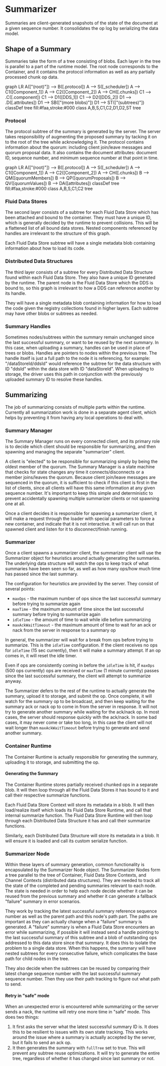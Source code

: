 # Summarizer
Summaries are client-generated snapshots of the state of the document at a given sequence number. It consolidates the op log by serializing the data model.

## Shape of a Summary
Summaries take the form of a tree consisting of blobs. Each layer in the tree is parallel to a part of the runtime model. The root node corresponds to the Container, and it contains the protocol information as well as any partially processed chunk op data.

<mermaid>
graph LR
  A(["(root)"]) --> B([.protocol])
  A --> S([_scheduler])
  A --> C1([Component_1])
  A --> C2([Component_2])
  A --> CH([.chunks])
  C1 --> .C([.component])
  C1 --> D1([DDS_1])
  C1 --> D2([DDS_2])
  D1 --> .D([.attributes])
  D1 --> SB(["(more blobs)"])
  D1 --> ST(["(subtrees)"])
  classDef tree fill:#faa,stroke:#000
  class A,B,S,C1,C2,D1,D2,ST tree
</mermaid>

### Protocol
The protocol subtree of the summary is generated by the server. The server takes responsibility of augmenting the proposed summary by tacking it on to the root of the tree while acknowledging it. The protocol contains information about the quorum: including client join/leave messages and quorum proposal data. It also contains the document attributes: document ID, sequence number, and minimum sequence number at that point in time.

<mermaid>
graph LR
  A(["(root)"]) --> B([.protocol])
  A --> S([_scheduler])
  A --> C1([Component_1])
  A --> C2([Component_2])
  A --> CH([.chunks])
  B --> QM([quorumMembers])
  B --> QP([quorumProposals])
  B --> QV([quorumValues])
  B --> DA([attributes])
  classDef tree fill:#faa,stroke:#000
  class A,B,S,C1,C2 tree
</mermaid>

### Fluid Data Stores
The second layer consists of a subtree for each Fluid Data Store which has been attached and bound to the container. They must have a unique ID, which is generally decided by the runtime to prevent collisions. This will be a flattened list of all bound data stores. Nested components referenced by handles are irrelevant to the structure of this graph.

Each Fluid Data Store subtree will have a single metadata blob containing information about how to load its code.

### Distributed Data Structures
The third layer consists of a subtree for every Distributed Data Structure found within each Fluid Data Store. They also have a unique ID generated by the runtime. The parent node is the Fluid Data Store which the DDS is bound to, so this graph is irrelevant to how a DDS can reference another by its handle.

They will have a single metadata blob containing information for how to load the code given the registry collections found in higher layers. Each subtree may have other blobs or subtrees as needed.

### Summary Handles
Sometimes nodes/subtrees within the summary remain unchanged since the last successful summary, or want to be reused by the next summary. In this case, when uploading a summary, handles can be used in place of trees or blobs. Handles are pointers to nodes within the previous tree. The handle itself is just a full path to the node it is referencing, for example: "/dataStoreId/ddsId" would reference the subtree for the data structure with ID "ddsId" within the data store with ID "dataStoreId". When uploading to storage, the driver uses this path in conjunction with the previously uploaded summary ID to resolve these handles.

## Summarizing
The job of summarizing consists of multiple parts within the runtime. Currently all summarization work is done in a separate agent client, which helps by preventing it from having any local operations to deal with.

### Summary Manager
The Summary Manager runs on every connected client, and its primary role is to decide which client should be responsible for summarizing, and then spawning and managing the separate "summarizer" client.

A client is "elected" to be responsible for summarizing simply by being the oldest member of the quorum. The Summary Manager is a state machine that checks for state changes any time it connects/disconnects or a member joins/leaves the quorum. Because client join/leave messages are sequenced in the quorum, it is sufficient to check if this client is first in the list of clients, since all clients will have this same information at any given sequence number. It's important to keep this simple and deterministic to prevent accidentally spawning multiple summarizer clients or not spawning one at all.

Once a client decides it is responsible for spawning a summarizer client, it will make a request through the loader with special parameters to force a new container, and indicate that it is not interactive. It will call run on that spawned client and listen for it to disconnect/finish running.

### Summarizer
Once a client spawns a summarizer client, the summarizer client will use the Summarizer object for heuristics around actually generating the summaries. The underlying data structure will watch the ops to keep track of what summaries have been seen so far, as well as how many ops/how much time has passed since the last summary.

The configuration for heuristics are provided by the server. They consist of several points:
- `maxOps` - the maximum number of ops since the last successful summary before trying to summarize again
- `maxTime` - the maximum amount of time since the last successful summary before trying to summarize again
- `idleTime` - the amount of time to wait while idle before summarizing
- `maxAckWaitTimeout` - the maximum amount of time to wait for an ack or nack from the server in response to a summary op

In general, the summarizer will wait for a break from ops before trying to summarize. This is the `idleTime` configuration. If the client receives no ops for `idleTime` (15 sec currently), then it will make a summary attempt. If an op comes in, it will reset the idle timer.

Even if ops are consistently coming in before the `idleTime` is hit, if `maxOps` (500 ops currently) ops are received or `maxTime` (1 minute currently) passes since the last successful summary, the client will attempt to summarize anyway.

The Summarizer defers to the rest of the runtime to actually generate the summary, upload it to storage, and submit the op. Once complete, it will watch for the summary op to be broadcast, and then keep waiting for the summary ack or nack op to come in from the server in response. It will not try to generate another summary while waiting for the ack/nack op. In most cases, the server should response quickly with the ack/nack. In some bad cases, it may never come or take too long, in this case the client will not wait longer than `maxAckWaitTimeout` before trying to generate and send another summary.

### Container Runtime
The Container Runtime is actually responsible for generating the summary, uploading it to storage, and submitting the op.

#### Generating the Summary
The Container Runtime stores partially received chunked ops in a separate blob. It will then loop through all the Fluid Data Stores it has bound to it and call their respective summarize functions.

Each Fluid Data Store Context will store its metadata in a blob. It will then load/realize itself which loads its Fluid Data Store Runtime, and call that internal summarize function. The Fluid Data Store Runtime will then loop through each Distributed Data Structure it has and call their summarize functions.

Similarly, each Distributed Data Structure will store its metadata in a blob. It will ensure it is loaded and call its custom serialize function.

### Summarizer Node
Within these layers of summary generation, common functionality is encapsulated by the Summarizer Node object. The Summarizer Nodes form a tree parallel to the tree of Container, Fluid Data Store Contexts, and Channel Contexts (distributed data structures). They are needed to track all the state of the completed and pending summaries relevant to each node. The state is needed in order to help each node decide whether it can be reused from the previous summary and whether it can generate a fallback "failure" summary in error scenarios.

They work by tracking the latest successful summary reference sequence number as well as the parent path and this node's path part. The paths are important as they can actually change when a "failure" summary is generated. A "failure" summary is when a Fluid Data Store encounters an error while summarizing, if possible it will instead send a handle pointing to the last successful summary of this subtree and a blob of outstanding ops addressed to this data store since that summary. It does this to isolate the problem to a single data store. When this happens, the summary will have nested subtrees for every consecutive failure, which complicates the base path for child nodes in the tree.

They also decide when the subtrees can be reused by comparing their latest change sequence number with the last successful summary sequence number. Then they use their path tracking to figure out what path to send.

#### Retry in "safe" mode
When an unexpected error is encountered while summarizing or the server sends a nack, the runtime will retry one more time in "safe" mode. This does two things:

1. It first asks the server what the latest successful summary ID is. It does this to be resilient to issues with its own state tracking. This works around the issue where a summary is actually accepted by the server, but it fails to send an ack op.
2. It then generates the summary with `fullTree` set to true. This will prevent any subtree reuse optimizations. It will try to generate the entire tree, regardless of whether it has changed since last summary or not.
